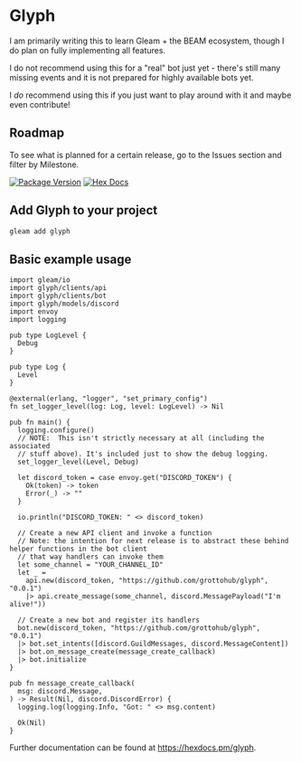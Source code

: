 # Glyph

I am primarily writing this to learn Gleam + the BEAM ecosystem, though I do plan on fully implementing all features.

I do not recommend using this for a "real" bot just yet - there's still many missing events and it is not prepared for highly available bots yet.

I _do_ recommend using this if you just want to play around with it and maybe even contribute!

## Roadmap

To see what is planned for a certain release, go to the Issues section and filter by Milestone.

[![Package Version](https://img.shields.io/hexpm/v/glyph)](https://hex.pm/packages/glyph)
[![Hex Docs](https://img.shields.io/badge/hex-docs-ffaff3)](https://hexdocs.pm/glyph/)

## Add Glyph to your project

```sh
gleam add glyph
```

## Basic example usage

```gleam
import gleam/io
import glyph/clients/api
import glyph/clients/bot
import glyph/models/discord
import envoy
import logging

pub type LogLevel {
  Debug
}

pub type Log {
  Level
}

@external(erlang, "logger", "set_primary_config")
fn set_logger_level(log: Log, level: LogLevel) -> Nil

pub fn main() {
  logging.configure()
  // NOTE:  This isn't strictly necessary at all (including the associated
  // stuff above). It's included just to show the debug logging.
  set_logger_level(Level, Debug)

  let discord_token = case envoy.get("DISCORD_TOKEN") {
    Ok(token) -> token
    Error(_) -> ""
  }

  io.println("DISCORD_TOKEN: " <> discord_token)

  // Create a new API client and invoke a function
  // Note: the intention for next release is to abstract these behind helper functions in the bot client
  // that way handlers can invoke them
  let some_channel = "YOUR_CHANNEL_ID"
  let _ =
    api.new(discord_token, "https://github.com/grottohub/glyph", "0.0.1")
    |> api.create_message(some_channel, discord.MessagePayload("I'm alive!"))

  // Create a new bot and register its handlers
  bot.new(discord_token, "https://github.com/grottohub/glyph", "0.0.1")
  |> bot.set_intents([discord.GuildMessages, discord.MessageContent])
  |> bot.on_message_create(message_create_callback)
  |> bot.initialize
}

pub fn message_create_callback(
  msg: discord.Message,
) -> Result(Nil, discord.DiscordError) {
  logging.log(logging.Info, "Got: " <> msg.content)

  Ok(Nil)
}
```

Further documentation can be found at <https://hexdocs.pm/glyph>.
